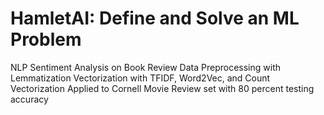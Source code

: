 # HamletAI: Define and Solve an ML Problem
NLP Sentiment Analysis on Book Review Data
Preprocessing with Lemmatization
Vectorization with TFIDF, Word2Vec, and Count Vectorization
Applied to Cornell Movie Review set with 80 percent testing accuracy
